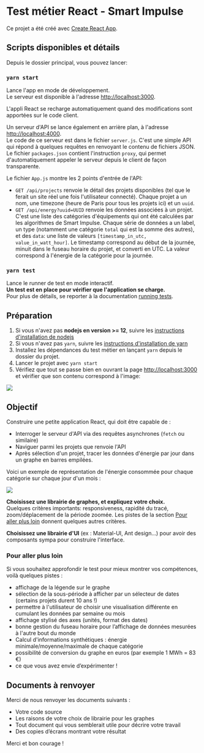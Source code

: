 # Test métier React - Smart Impulse

Ce projet a été créé avec [Create React App](https://github.com/facebook/create-react-app).

## Scripts disponibles et détails

Depuis le dossier principal, vous pouvez lancer:

### `yarn start`

Lance l'app en mode de développement.\
Le serveur est disponible à l'adresse [http://localhost:3000](http://localhost:3000).

L'appli React se recharge automatiquement quand des modifications sont apportées sur le code client.

Un serveur d'API se lance également en arrière plan, à l'adresse [http://localhost:4000](http://localhost:4000).\
Le code de ce serveur est dans le fichier `server.js`. C'est une simple API qui répond à quelques requêtes en renvoyant le contenu de fichiers JSON.\
Le fichier `packages.json` contient l'instruction `proxy`, qui permet d'automatiquement appeler le serveur depuis le client de façon transparente.

Le fichier `App.js` montre les 2 points d'entrée de l'API:
* `GET /api/projects` renvoie le détail des projets disponibles (tel que le ferait un site réel une fois l'utilisateur connecté). Chaque projet a un nom, une timezone (heure de Paris pour tous les projets ici) et un `uuid`.
* `GET /api/energy?uuid=UUID` renvoie les données associées à un projet. C'est une liste des catégories d'équipements qui ont été calculées par les algorithmes de Smart Impulse. Chaque série de données a un label, un type (notamment une catégorie `total` qui est la somme des autres), et des `data`: une liste de valeurs `[timestamp_in_utc, value_in_watt_hour]`. Le timestamp correspond au début de la journée, minuit dans le fuseau horaire du projet, et converti en UTC. La valeur correspond à l'énergie de la catégorie pour la journée.

### `yarn test`

Lance le runner de test en mode interactif.\
**Un test est en place pour vérifier que l'application se charge.**\
Pour plus de détails, se reporter à la documentation [running tests](https://facebook.github.io/create-react-app/docs/running-tests).


## Préparation

1. Si vous n'avez pas **nodejs en version >= 12**, suivre les [instructions d'installation de nodejs](https://nodejs.org/en/download/)
2. Si vous n'avez pas `yarn`, suivre les [instructions d'installation de yarn](https://classic.yarnpkg.com/en/docs/install)
3. Installez les dépendances du test métier en lançant `yarn` depuis le dossier du projet.
4. Lancer le projet avec `yarn start`
5. Vérifiez que tout se passe bien en ouvrant la page [http://localhost:3000](http://localhost:3000) et vérifier que son contenu correspond à l'image:

![](localhost_3000.png)

## Objectif

Construire une petite application React, qui doit être capable de :
* Interroger le serveur d'API via des requêtes asynchrones (`fetch` ou similaire)
* Naviguer parmi les projets que renvoie l'API
* Après sélection d'un projet, tracer les données d'énergie par jour dans un graphe en barres empilées.

Voici un exemple de représentation de l'énergie consommée pour chaque catégorie sur chaque jour d'un mois :

![](graph_example.png)

**Choisissez une librairie de graphes, et expliquez votre choix.**\
Quelques critères importants: responsiveness, rapidité du tracé, zoom/déplacement de la période zoomée. Les pistes de la section [Pour aller plus loin](#next) donnent quelques autres critères.

**Choisissez une librairie d'UI** (ex : Material-UI, Ant design...) pour avoir des composants sympa pour construire l'interface.

### <a name="next"></a>Pour aller plus loin

Si vous souhaitez approfondir le test pour mieux montrer vos compétences, voilà quelques pistes :

* affichage de la légende sur le graphe
* sélection de la sous-période à afficher par un sélecteur de dates (certains projets durent 10 ans !)
* permettre à l'utilisateur de choisir une visualisation différente en cumulant les données par semaine ou mois
* affichage stylisé des axes (unités, format des dates)
* bonne gestion du fuseau horaire pour l’affichage de données mesurées à l'autre bout du monde
* Calcul d'informations synthétiques : énergie minimale/moyenne/maximale de chaque catégorie
* possibilité de conversion du graphe en euros (par exemple 1 MWh = 83 €)
* ce que vous avez envie d’expérimenter !

## Documents à renvoyer

Merci de nous renvoyer les documents suivants :
* Votre code source
* Les raisons de votre choix de librairie pour les graphes
* Tout document qui vous semblerait utile pour décrire votre travail
* Des copies d’écrans montrant votre résultat

Merci et bon courage !
